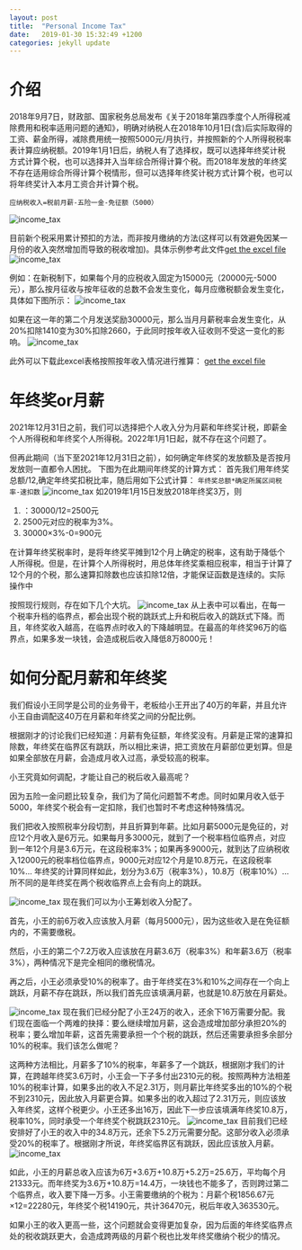 ```yaml
---
layout: post
title:  "Personal Income Tax"
date:   2019-01-30 15:32:49 +1200
categories: jekyll update
---
```


# 介绍
2018年9月7日，财政部、国家税务总局发布《关于2018年第四季度个人所得税减除费用和税率适用问题的通知》，明确对纳税人在2018年10月1日(含)后实际取得的工资、薪金所得，减除费用统一按照5000元/月执行，并按照新的个人所得税税率表计算应纳税额。2019年1月1日后，纳税人有了选择权，既可以选择年终奖计税方式计算个税，也可以选择并入当年综合所得计算个税。而2018年发放的年终奖不存在适用综合所得计算个税情形，但可以选择年终奖计税方式计算个税，也可以将年终奖计入本月工资合并计算个税。

`应纳税收入=税前月薪-五险一金-免征额（5000）`

![income_tax](https://eric-mei.github.io/blog/image/income_tax_rate.png)




目前新个税采用累计预扣的方法，而非按月缴纳的方法(这样可以有效避免因某一月份的收入突然增加而导致的税收增加)。具体示例参考此文件[get the excel file](https://eric-mei.github.io/blog/image/example1.xlsx)
![income_tax](https://eric-mei.github.io/blog/image/annual1.png)


例如：在新税制下，如果每个月的应税收入固定为15000元（20000元-5000元），那么按月征收与按年征收的总数不会发生变化，每月应缴税额会发生变化，具体如下图所示：
![income_tax](https://eric-mei.github.io/blog/image/example2.png)

如果在这一年的第二个月发送奖励30000元，那么当月月薪税率会发生变化，从20%扣除1410变为30%扣除2660，于此同时按年收入征收则不受这一变化的影响。
![income_tax](https://eric-mei.github.io/blog/image/example3.png)

此外可以下载此excel表格按照按年收入情况进行推算：
[get the excel file](https://eric-mei.github.io/blog/image/income_tax.xlsx)


# 年终奖or月薪

2021年12月31日之前，我们可以选择把个人收入分为月薪和年终奖计税，即薪金个人所得税和年终奖个人所得税。2022年1月1日起，就不存在这个问题了。

但再此期间（当下至2021年12月31日之前），如何确定年终奖的发放额及是否按月发放则一直都令人困扰。
下图为在此期间年终奖的计算方式：
首先我们用年终奖总额/12,确定年终奖扣税比率，随后用如下公式计算：
`年终奖总额*确定所属区间税率-速扣数`
![income_tax](https://eric-mei.github.io/blog/image/award.png)
如2019年1月15日发放2018年终奖3万，则
1. ：30000/12=2500元
2. 2500元对应的税率为3%。
3. 30000×3%-0=900元

在计算年终奖税率时，是将年终奖平摊到12个月上确定的税率，这有助于降低个人所得税。但是，在计算个人所得税时，用总体年终奖乘相应税率，相当于计算了12个月的个税，那么速算扣除数也应该扣除12倍，才能保证函数是连续的。实际操作中

按照现行规则，存在如下几个大坑。
![income_tax](https://eric-mei.github.io/blog/image/example4.png)
从上表中可以看出，在每一个税率升档的临界点，都会出现个税的跳跃式上升和税后收入的跳跃式下降。而且，年终奖收入越高，在临界点时收入的下降越明显。在最高的年终奖96万的临界点，如果多发一块钱，会造成税后收入降低8万8000元！

# 如何分配月薪和年终奖

我们假设小王同学是公司的业务骨干，老板给小王开出了40万的年薪，并且允许小王自由调配这40万在月薪和年终奖之间的分配比例。

根据刚才的讨论我们已经知道：月薪有免征额，年终奖没有。月薪是正常的速算扣除数，年终奖在临界区有跳跃，所以相比来讲，把工资放在月薪部位更划算。但是如果全部放在月薪，会造成月收入过高，承受较高的税率。

小王究竟如何调配，才能让自己的税后收入最高呢？

因为五险一金问题比较复杂，我们为了简化问题暂不考虑。同时如果月收入低于5000，年终奖个税会有一定扣除，我们也暂时不考虑这种特殊情况。

我们把收入按照税率分段切割，并且折算到年薪。比如月薪5000元是免征的，对应12个月收入是6万元。如果每月多3000元，就到了一个税率档位临界点，对应到一年12个月是3.6万元，在这段税率3%；如果再多9000元，就到达了应纳税收入12000元的税率档位临界点，9000元对应12个月是10.8万元，在这段税率10%… 年终奖的计算同样如此，划分为3.6万（税率3%），10.8万（税率10%）…所不同的是年终奖在两个税收临界点上会有向上的跳跃。

![income_tax](https://eric-mei.github.io/blog/image/example5.png)
现在我们可以为小王筹划收入分配了。

首先，小王的前6万收入应该放入月薪（每月5000元），因为这些收入是在免征额内的，不需要缴税。

然后，小王的第二个7.2万收入应该放在月薪3.6万（税率3%）和年薪3.6万（税率3%），两种情况下是完全相同的缴税情况。

再之后，小王必须承受10%的税率了。由于年终奖在3%和10%之间存在一个向上跳跃，月薪不存在跳跃，所以我们首先应该填满月薪，也就是10.8万放在月薪处。

![income_tax](https://eric-mei.github.io/blog/image/example6.png)
现在我们已经分配了小王24万的收入，还余下16万需要分配。我们现在面临一个两难的抉择：要么继续增加月薪，这会造成增加部分承担20%的税率；要么增加年薪，这首先需要承担一个个税的跳跃，然后还需要承担多余部分10%的税率。我们该怎么做呢？

这两种方法相比，月薪多了10%的税率，年薪多了一个跳跃，根据刚才我们的计算，在跨越年终奖3.6万时，小王会一下子多付出2310元的税。按照两种方法相差10%的税率计算，如果多出的收入不足2.31万，则月薪比年终奖多出的10%的个税不到2310元，因此放入月薪更合算。如果多出的收入超过了2.31万元，则应该放入年终奖，这样个税更少。小王还多出16万，因此下一步应该填满年终奖10.8万，税率10%，同时承受一个年终奖个税跳跃2310元。
![income_tax](https://eric-mei.github.io/blog/image/example7.png)
目前我们已经安排好了小王的收入中的34.8万元，还余下5.2万元需要分配。这部分收入必须承受20%的税率了。根据刚才所说，年终奖临界区有跳跃，因此应该放入月薪。
![income_tax](https://eric-mei.github.io/blog/image/example8.png)

如此，小王的月薪总收入应该为6万+3.6万+10.8万+5.2万=25.6万，平均每个月21333元。而年终奖为3.6万+10.8万=14.4万，一块钱也不能多了，否则跨过第二个临界点，收入要下降一万多。小王需要缴纳的个税为：月薪个税1856.67元×12=22280元，年终奖个税14190元，共计36470元，税后年收入363530元。

如果小王的收入更高一些，这个问题就会变得更加复杂，因为后面的年终奖临界点处的税收跳跃更大，会造成跨两级的月薪个税也比发年终奖缴纳个税少的情况。
